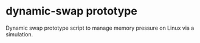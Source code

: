# dynamic-swap prototype
Dynamic swap prototype script to manage memory pressure on Linux via a simulation.
